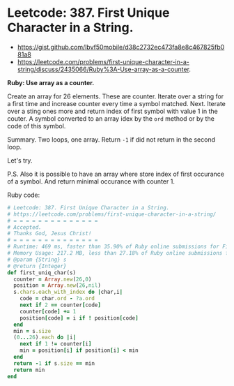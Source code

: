 # Leetcode: 387. First Unique Character in a String.

- https://gist.github.com/lbvf50mobile/d38c2732ec473fa8e8c467825fb081a8
- https://leetcode.com/problems/first-unique-character-in-a-string/discuss/2435066/Ruby%3A-Use-array-as-a-counter.

**Ruby: Use array as a counter.**

Create an array for 26 elements. These are counter. Iterate over a string for a first time and increase counter every time a symbol matched. Next. Iterate over a sting ones more and return index of first symbol with value 1 in the couter. A symbol converted to an array idex by the `ord` method or by the code of this symbol.

Summary. Two loops, one array. Return `-1` if did not return in the second loop.

Let's try.

P.S. Also it is possible to have an array where store index of first occurance of a symbol. And return minimal occurance with counter 1.

Ruby code:
```Ruby
# Leetcode: 387. First Unique Character in a String.
# https://leetcode.com/problems/first-unique-character-in-a-string/
# = = = = = = = = = = = = = =
# Accepted.
# Thanks God, Jesus Christ!
# = = = = = = = = = = = = = =
# Runtime: 469 ms, faster than 35.90% of Ruby online submissions for First Unique Character in a String.
# Memory Usage: 217.2 MB, less than 27.18% of Ruby online submissions for First Unique Character in a String.
# @param {String} s
# @return {Integer}
def first_uniq_char(s)
  counter = Array.new(26,0)
  position = Array.new(26,nil)
  s.chars.each_with_index do |char,i|
    code = char.ord - ?a.ord
    next if 2 == counter[code]
    counter[code] += 1
    position[code] = i if ! position[code]
  end
  min = s.size 
  (0...26).each do |i|
    next if 1 != counter[i]
    min = position[i] if position[i] < min
  end
  return -1 if s.size == min
  return min
end
```
